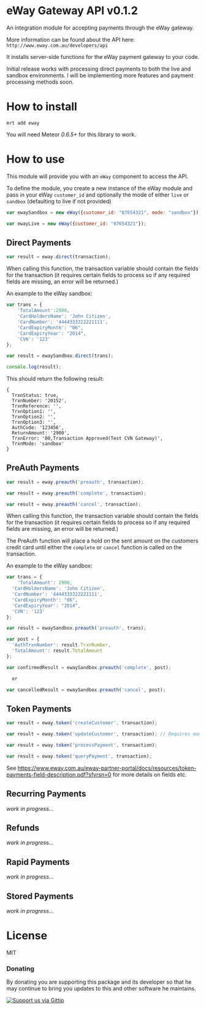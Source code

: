 eWay Gateway API v0.1.2
=======================

An integration module for accepting payments through the eWay gateway. 

More information can be found about the API here: `http://www.eway.com.au/developers/api`

It installs server-side functions for the eWay payment gateway to your code.

Initial release works with processing direct payments to both the live and sandbox environments. I will be implementing more features and payment processing methods soon.

How to install
==============

`mrt add eway`

You will need Meteor _0.6.5+_ for this library to work.

How to use
==========

This module will provide you with an `eWay` component to access the API.

To define the module, you create a new instance of the eWay module and pass in your eWay `customer_id` and optionally the mode of either `live` or `sandbox` (defaulting to live if not provided)

```js
var ewaySandbox = new eWay({customer_id: "87654321", mode: "sandbox"});

var ewayLive = new eWay({customer_id: "87654321"});
```

## Direct Payments

```js
var result = eway.direct(transaction);
```

When calling this function, the transaction variable should contain the fields for the transaction (it requires certain fields to process so if any required fields are missing, an error will be returned.)

An example to the eWay sandbox:
```js
var trans = {
	'TotalAmount':2900,
    'CardHoldersName': 'John Citizen', 
    'CardNumber': '4444333322221111',
    'CardExpiryMonth': "06",
    'CardExpiryYear': "2014", 
    'CVN': '123'
};

var result = ewaySandbox.direct(trans);

console.log(result);
```

This should return the following result:

```
{
  TrxnStatus: true,
  TrxnNumber: '20152',
  TrxnReference: '',
  TrxnOption1: '',
  TrxnOption2: '',
  TrxnOption3: '',
  AuthCode: '123456',
  ReturnAmount: '2900',
  TrxnError: '00,Transaction Approved(Test CVN Gateway)',
  TrxnMode: 'sandbox'
}
```

## PreAuth Payments

```js
var result = eway.preauth('preauth', transaction);

var result = eway.preauth('complete', transaction);

var result = eway.preauth('cancel', transaction);
```

When calling this function, the transaction variable should contain the fields for the transaction (it requires certain fields to process so if any required fields are missing, an error will be returned.)

The PreAuth function will place a hold on the sent amount on the customers credit card until either the `complete` or `cancel` function is called on the transaction.

An example to the eWay sandbox:
```js
var trans = {
	'TotalAmount': 2900,
  'CardHoldersName': 'John Citizen', 
  'CardNumber': '4444333322221111',
  'CardExpiryMonth': "06",
  'CardExpiryYear': "2014", 
  'CVN': '123'
};

var result = ewaySandbox.preauth('preauth', trans);

var post = {
  'AuthTrxnNumber': result.TrxnNumber,
  'TotalAmount': result.TotalAmount
};

var confirmedResult = ewaySandbox.preauth('complete', post);

  or 

var cancelledResult = ewaySandbox.preauth('cancel', post);
```

## Token Payments

```js
var result = eway.token('createCustomer', transaction);

var result = eway.token('updateCustomer', transaction); // Requires managedCustomerID to update

var result = eway.token('processPayment', transaction);

var result = eway.token('queryPayment', transaction);
```
See https://www.eway.com.au/eway-partner-portal/docs/resources/token-payments-field-description.pdf?sfvrsn=0 for more details on fields etc.

## Recurring Payments
*work in progress...*

## Refunds
*work in progress...*

## Rapid Payments
*work in progress...*

## Stored Payments
*work in progress...*

License
=======

MIT

### Donating
By donating you are supporting this package and its developer so that he may continue to bring you updates to this and other software he maintains.

[![Support us via Gittip][gittip-badge]][aaronthorp]

[gittip-badge]: https://raw.github.com/twolfson/gittip-badge/0.1.0/dist/gittip.png
[aaronthorp]: https://www.gittip.com/aaronthorp/